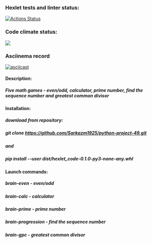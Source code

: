 ### Hexlet tests and linter status:
[![Actions Status](https://github.com/Sarkazm1925/python-project-49/actions/workflows/hexlet-check.yml/badge.svg)](https://github.com/Sarkazm1925/python-project-49/actions)

### Code climate status:
<a href="https://codeclimate.com/github/Sarkazm1925/python-project-49/maintainability"><img src="https://api.codeclimate.com/v1/badges/b87c7eeb8083dbca6085/maintainability" /></a>


### Asciinema record
[![asciicast](https://asciinema.org/a/ovpo9EUKhoTm6lHOlY5LqT4F8.svg)](https://asciinema.org/a/ovpo9EUKhoTm6lHOlY5LqT4F8)

#### Description:

##### Five math games - even/odd, calculator, prime number, find the sequence number and greatest common divisor

#### Installation:

##### *download from repository:*

##### git clone https://github.com/Sarkazm1925/python-project-49.git

##### *and*

##### pip install --user dist/hexlet_code-0.1.0-py3-none-any.whl

#### Launch commands:

##### brain-even - even/odd
##### brain-calc - calculator
##### brain-prime - prime number
##### brain-progression - find the sequence number
##### brain-gpc - greatest common divisor
